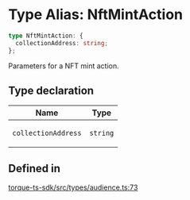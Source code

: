 # Type Alias: NftMintAction

```ts
type NftMintAction: {
  collectionAddress: string;
};
```

Parameters for a NFT mint action.

## Type declaration

<table>
<thead>
<tr>
<th>Name</th>
<th>Type</th>
</tr>
</thead>
<tbody>
<tr>
<td>

`collectionAddress`

</td>
<td>

`string`

</td>
</tr>
</tbody>
</table>

## Defined in

[torque-ts-sdk/src/types/audience.ts:73](https://github.com/torque-labs/torque-ts-sdk/blob/e34efdf278512e8a58bacdba966e9cd90b1db20a/src/types/audience.ts#L73)
